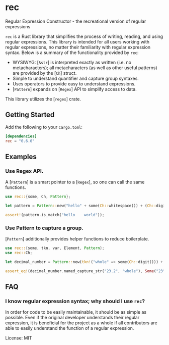 # rec

Regular Expression Constructor - the recreational version of regular expressions

`rec` is a Rust library that simplifies the process of writing, reading, and using regular
expressions. This library is intended for all users working with regular expressions, no matter
their familiarity with regular expression syntax. Below is a summary of the functionality
provided by `rec`:

- WYSIWYG: [`&str`] is interpreted exactly as written (i.e. no metacharacters); all metacharacters
(as well as other useful patterns) are provided by the [`Ch`] struct.
- Simple to understand quantifier and capture group syntaxes.
- Uses operators to provide easy to understand expressions.
- [`Pattern`] expands on [`Regex`] API to simplify access to data.

This library utilizes the [`regex`] crate.

## Getting Started

Add the following to your `Cargo.toml`:

```toml
[dependencies]
rec = "0.6.0"
```

## Examples
### Use Regex API.
A [`Pattern`] is a smart pointer to a [`Regex`], so one can call the same functions.
```rust
use rec::{some, Ch, Pattern};

let pattern = Pattern::new("hello" + some(Ch::whitespace()) + (Ch::digit() | "world"));

assert!(pattern.is_match("hello    world"));
```

### Use Pattern to capture a group.
[`Pattern`] additionally provides helper functions to reduce boilerplate.
```rust
use rec::{some, tkn, var, Element, Pattern};
use rec::Ch;

let decimal_number = Pattern::new(tkn!("whole" => some(Ch::digit())) + "." + var(Ch::digit()));

assert_eq!(decimal_number.named_capture_str("23.2", "whole"), Some("23"));
```

## FAQ

### I know regular expression syntax; why should I use `rec`?

In order for code to be easily maintainable, it should be as simple as possible. Even if the
original developer understands their regular expression, it is beneficial for the project as a
whole if all contributors are able to easily understand the function of a regular expression.

License: MIT
